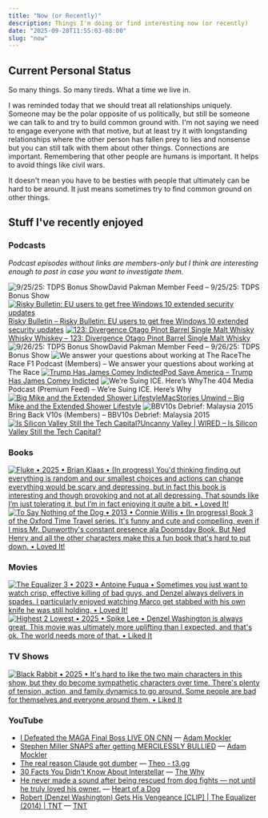 ```yaml
---
title: "Now (or Recently)"
description: Things I'm doing or find interesting now (or recently)
date: "2025-09-28T11:55:03-08:00"
slug: "now"
---
```


## Current Personal Status

So many things. So many tireds. What a time we live in.

I was reminded today that we should treat all relationships uniquely. Someone may be the polar opposite of us politically, but still be someone we can talk to and try to build common ground with. I'm not saying we need to engage everyone with that motive, but at least try it with longstanding relationships where the other person has fallen prey to lies and nonsense but you can still talk with them about other things. Connections are important. Remembering that other people are humans is important. It helps to avoid things like civil wars.

It doesn't mean you have to be besties with people that ultimately can be hard to be around. It just means sometimes try to find common ground on other things.

## Stuff I've recently enjoyed

### Podcasts

*Podcast episodes without links are members-only but I think are interesting enough to post in case you want to investigate them.*
<div class="podcast-episodes">

![9/25/25: TDPS Bonus Show](../../assets/images/oc_artwork/5771694695334340-e6b1c0ed-a993-4085-8ccc-8e7526baca58.png)David Pakman Member Feed – 9/25/25: TDPS Bonus Show
[![Risky Bulletin: EU users to get free Windows 10 extended security updates](../../assets/images/oc_artwork/4031462179073399-f4e57cba-97dd-4713-a315-cd3efb06087e.png)](https://overcast.fm/+5Sl-8b7Xc)[Risky Bulletin – Risky Bulletin: EU users to get free Windows 10 extended security updates](https://overcast.fm/+5Sl-8b7Xc)
[![123: Divergence Otago Pinot Barrel Single Malt Whisky](../../assets/images/oc_artwork/5287026820415708-5a3a879d-a702-4b72-87ae-464d8ea687aa.png)](https://overcast.fm/+BLIhduMgNw)[Whisky Whiskey – 123: Divergence Otago Pinot Barrel Single Malt Whisky](https://overcast.fm/+BLIhduMgNw)
![9/26/25: TDPS Bonus Show](../../assets/images/oc_artwork/5771694437745931-91018add-2a0a-45e3-81b5-00c2d4ad26de.png)David Pakman Member Feed – 9/26/25: TDPS Bonus Show
![We answer your questions about working at The Race](../../assets/images/oc_artwork/5523677592124215-a59a3a75-a238-44c9-bed0-6e40f00d4cf4.png)The Race F1 Podcast (Members) – We answer your questions about working at The Race
[![Trump Has James Comey Indicted](../../assets/images/oc_artwork/4043671844992132-fa7a0434-acf7-472b-93a0-95582bc44a6b.png)](https://overcast.fm/+5dsrfotIQ)[Pod Save America – Trump Has James Comey Indicted](https://overcast.fm/+5dsrfotIQ)
![We’re Suing ICE. Here’s Why](../../assets/images/oc_artwork/5121671873083013-524b8056-cca2-4b93-8f09-e2a82441d72e.png)The 404 Media Podcast (Premium Feed) – We’re Suing ICE. Here’s Why
[![Big Mike and the Extended Shower Lifestyle](../../assets/images/oc_artwork/1847775398301225-2fbc2ac5-a12c-460f-9409-0d1406df732a.png)](https://overcast.fm/+aQirw9jik)[MacStories Unwind – Big Mike and the Extended Shower Lifestyle](https://overcast.fm/+aQirw9jik)
![BBV10s Debrief: Malaysia 2015](../../assets/images/oc_artwork/5523679165462971-8510053f-cdb7-40ea-afa8-ae66bf1b72e3.png)Bring Back V10s (Members) – BBV10s Debrief: Malaysia 2015
[![Is Silicon Valley Still the Tech Capital?](../../assets/images/oc_artwork/4904747697079172-ef68c7d3-4163-46d0-84bd-92cd12c5b70b.png)](https://overcast.fm/+BFs15Ayg4Q)[Uncanny Valley | WIRED – Is Silicon Valley Still the Tech Capital?](https://overcast.fm/+BFs15Ayg4Q)

</div>

### Books

[<span hidden>Fluke • 2025 • Brian Klaas • (In progress) You'd thinking finding out everything is random and our smallest choices and actions can change everything would be scary and depressing, but in fact this book is interesting and though provoking and not at all depressing. That sounds like I’m just tolerating it, but I’m in fact enjoying it quite a bit. • Loved It!</span>
![Fluke • 2025 • Brian Klaas • (In progress) You'd thinking finding out everything is random and our smallest choices and actions can change everything would be scary and depressing, but in fact this book is interesting and though provoking and not at all depressing. That sounds like I’m just tolerating it, but I’m in fact enjoying it quite a bit. • Loved It!](../../assets/images/posts/png-image481d813ee50-review-8aece3be-1f6e-4a0c-a3b3-9d3105d407dc.png)](/images/posts/png-image481d813ee50-review-8aece3be-1f6e-4a0c-a3b3-9d3105d407dc.jpg)
[<span hidden>To Say Nothing of the Dog • 2013 • Connie Willis • Book 3 of the Oxford Time Travel series. It's funny and cute and compelling, even if I miss Mr. Dunworthy's constant presence ala Doomsday Book. But Ned Henry and all the other characters make this a fun book that's hard to put down. • Loved It!</span>
![To Say Nothing of the Dog • 2013 • Connie Willis • (In progress) Book 3 of the Oxford Time Travel series. It's funny and cute and compelling, even if I miss Mr. Dunworthy's constant presence ala Doomsday Book. But Ned Henry and all the other characters make this a fun book that's hard to put down. • Loved It!](../../assets/images/posts/png-image4ebabaea1b0-review-954dbef9-86ea-478b-a0dd-e2bc85854b6a.png)](/images/posts/png-image4ebabaea1b0-review-954dbef9-86ea-478b-a0dd-e2bc85854b6a.jpg)

### Movies

[<span hidden>The Equalizer 3 • 2023 • Antoine Fuqua • Sometimes you just want to watch crisp, effective killing of bad guys, and Denzel always delivers in spades. I particularly enjoyed watching Marco get stabbed with his own knife he was still holding. • Loved It!</span>
![The Equalizer 3 • 2023 • Antoine Fuqua • Sometimes you just want to watch crisp, effective killing of bad guys, and Denzel always delivers in spades. I particularly enjoyed watching Marco get stabbed with his own knife he was still holding. • Loved It!](../../assets/images/posts/png-image4dfa8c43f10-review-d2bf8b83-4aab-4a2f-82a2-6010349e6a3d.png)](/images/posts/png-image4dfa8c43f10-review-d2bf8b83-4aab-4a2f-82a2-6010349e6a3d.jpg)
[<span hidden>Highest 2 Lowest • 2025 • Spike Lee • Denzel Washington is always great. This movie was ultimately more uplifting than I expected, and that's ok. The world needs more of that. • Liked It</span>
![Highest 2 Lowest • 2025 • Spike Lee • Denzel Washington is always great. This movie was ultimately more uplifting than I expected, and that's ok. The world needs more of that. • Liked It](../../assets/images/posts/png-image41bf880d270-review-15992669-eb47-4747-b1eb-5684492ff8cd.png)](/images/posts/png-image41bf880d270-review-15992669-eb47-4747-b1eb-5684492ff8cd.jpg)

### TV Shows

[<span hidden>Black Rabbit • 2025 • It's hard to like the two main characters in this show, but they do become sympathetic characters over time. There's plenty of tension, action, and family dynamics to go around. Some people are bad for themselves and everyone around them. • Liked It</span>
![Black Rabbit • 2025 • It's hard to like the two main characters in this show, but they do become sympathetic characters over time. There's plenty of tension, action, and family dynamics to go around. Some people are bad for themselves and everyone around them. • Liked It](../../assets/images/posts/png-image4871b18c150-review-6fbb83bc-9e41-4708-978d-2389029b8df7.png)](/images/posts/png-image4871b18c150-review-6fbb83bc-9e41-4708-978d-2389029b8df7.jpg)

### YouTube

- [I Defeated the MAGA Final Boss LIVE ON CNN](https://www.youtube.com/watch?v=mv7QmN_tNcg&t=504s) — [Adam Mockler](https://www.youtube.com/@adammockler)
- [Stephen Miller SNAPS after getting MERCILESSLY BULLIED](https://www.youtube.com/watch?v=BpzQzFXzjwo) — [Adam Mockler](https://www.youtube.com/@adammockler)
- [The real reason Claude got dumber](https://www.youtube.com/watch?v=6qIZTmaJc0Y) — [Theo - t3․gg](https://www.youtube.com/@t3dotgg)
- [30 Facts You Didn't Know About Interstellar](https://www.youtube.com/watch?v=Qy8KaWpbBUk) — [The Why](https://www.youtube.com/@The_Why)
- [He never made a sound after being rescued from dog fights — not until he truly loved his owner.](https://www.youtube.com/watch?v=PqR5OTeWn1A) — [Heart of a Dog](https://www.youtube.com/@HeartofaDog-1)
- [Robert (Denzel Washington) Gets His Vengeance [CLIP] | The Equalizer (2014) | TNT](https://www.youtube.com/watch?v=fM7X8GQD5e4&t=22s) — [TNT](https://www.youtube.com/@TNT)

